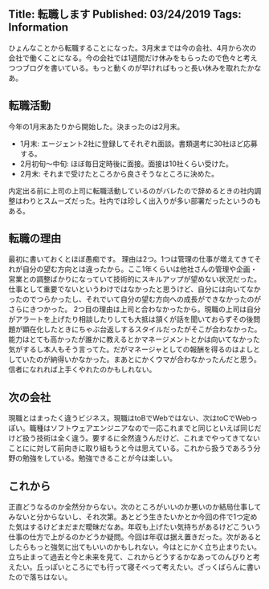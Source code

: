 Title: 転職します
Published: 03/24/2019
Tags: Information
---
ひょんなことから転職することになった。3月末までは今の会社、4月から次の会社で働くことになる。今の会社では1週間だけ休みをもらったので色々と考えつつブログを書いている。もっと動くのが早ければもっと長い休みを取れたかなあ。

## 転職活動
今年の1月末あたりから開始した。決まったのは2月末。
- 1月末: エージェント2社に登録してそれぞれ面談。書類選考に30社ほど応募する。
- 2月初旬～中旬: ほぼ毎日定時後に面接。面接は10社くらい受けた。
- 2月末: それまで受けたところから良さそうなところに決めた。

内定出る前に上司の上司に転職活動しているのがバレたので辞めるときの社内調整はわりとスムーズだった。社内では珍しく出入りが多い部署だったというのもある。

## 転職の理由
最初に書いておくとほぼ愚痴です。
理由は2つ。1つは管理の仕事が増えてきてそれが自分の望む方向とは違ったから。ここ1年くらいは他社さんの管理や企画・営業との調整ばかりになっていて技術的にスキルアップが望めない状況だった。仕事として重要でないというわけではなかったと思うけど、自分には向いてなかったのでつらかったし、それでいて自分の望む方向への成長ができなかったのがさらにきつかった。
2つ目の理由は上司と合わなかったから。現職の上司は自分がアラートを上げたり相談したりしても大抵は頷くが話を聞いておらずその後問題が顕在化したときにちゃぶ台返しするスタイルだったがそこが合わなかった。能力はとても高かったが誰かに教えるとかマネージメントとかは向いてなかった気がするし本人もそう言ってた。だがマネージャとしての報酬を得るのはよしとしていたのが納得いかなかった。まあとにかくウマが合わなかったんだと思う。信者になれれば上手くやれたのかもしれない。

## 次の会社
現職とはまったく違うビジネス。現職はtoBでWebではない、次はtoCでWebっぽい。職種はソフトウェアエンジニアなので一応これまでと同じといえば同じだけど扱う技術は全く違う。要するに全然違うんだけど、これまでやってきてないことにに対して前向きに取り組もうと今は思えている。これから扱うであろう分野の勉強をしている。勉強できることが今は楽しい。

## これから
正直どうなるのか全然分からない。次のところがいいのか悪いのか結局仕事してみないと分からないし、それ次第。あとどう生きたいかとか今回の件で1つ定めた気はするけどまだまだ曖昧だなあ。年収も上げたい気持ちがあるけどこういう仕事の仕方で上がるのかどうか疑問。今回は年収は据え置きだった。次があるとしたらもっと強気に出てもいいのかもしれない。今はとにかく立ち止まりたい。立ち止まって過去と今と未来を見て、これからどうするかなあってのんびりと考えたい。丘っぽいところにでも行って寝そべって考えたい。ざっくばらんに書いたので落ちはない。